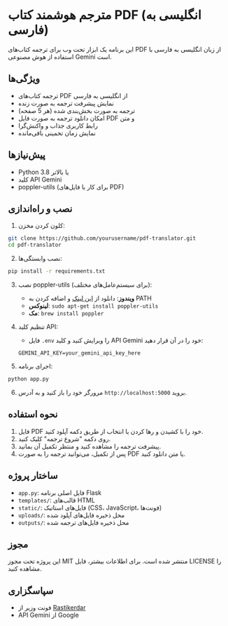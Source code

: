 # مترجم هوشمند کتاب PDF (انگلیسی به فارسی)

این برنامه یک ابزار تحت وب برای ترجمه کتاب‌های PDF از زبان انگلیسی به فارسی با استفاده از هوش مصنوعی Gemini است.

## ویژگی‌ها

- ترجمه کتاب‌های PDF از انگلیسی به فارسی
- نمایش پیشرفت ترجمه به صورت زنده
- ترجمه به صورت بخش‌بندی شده (هر 5 صفحه)
- امکان دانلود ترجمه به صورت فایل PDF و متن
- رابط کاربری جذاب و واکنش‌گرا
- نمایش زمان تخمینی باقی‌مانده

## پیش‌نیازها

- Python 3.8 یا بالاتر
- کلید API Gemini
- poppler-utils (برای کار با فایل‌های PDF)

## نصب و راه‌اندازی

1. کلون کردن مخزن:
```bash
git clone https://github.com/yourusername/pdf-translator.git
cd pdf-translator
```

2. نصب وابستگی‌ها:
```bash
pip install -r requirements.txt
```

3. نصب poppler-utils (برای سیستم‌عامل‌های مختلف):

   - **ویندوز**: دانلود از [این لینک](https://github.com/oschwartz10612/poppler-windows/releases/) و اضافه کردن به PATH
   - **لینوکس**: `sudo apt-get install poppler-utils`
   - **مک**: `brew install poppler`

4. تنظیم کلید API:
   - فایل `.env` را ویرایش کنید و کلید API Gemini خود را در آن قرار دهید:
   ```
   GEMINI_API_KEY=your_gemini_api_key_here
   ```

5. اجرای برنامه:
```bash
python app.py
```

6. مرورگر خود را باز کنید و به آدرس `http://localhost:5000` بروید.

## نحوه استفاده

1. فایل PDF خود را با کشیدن و رها کردن یا انتخاب از طریق دکمه آپلود کنید.
2. روی دکمه "شروع ترجمه" کلیک کنید.
3. پیشرفت ترجمه را مشاهده کنید و منتظر تکمیل آن بمانید.
4. پس از تکمیل، می‌توانید ترجمه را به صورت PDF یا متن دانلود کنید.

## ساختار پروژه

- `app.py`: فایل اصلی برنامه Flask
- `templates/`: قالب‌های HTML
- `static/`: فایل‌های استاتیک (CSS، JavaScript، فونت‌ها)
- `uploads/`: محل ذخیره فایل‌های آپلود شده
- `outputs/`: محل ذخیره فایل‌های ترجمه شده

## مجوز

این پروژه تحت مجوز MIT منتشر شده است. برای اطلاعات بیشتر، فایل LICENSE را مشاهده کنید.

## سپاسگزاری

- فونت وزیر از [Rastikerdar](https://github.com/rastikerdar/vazirmatn)
- API Gemini از Google